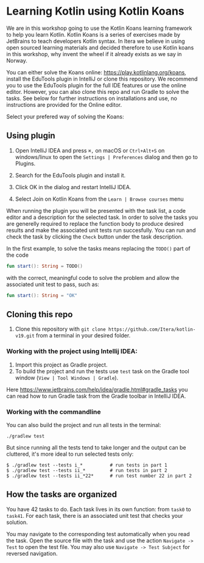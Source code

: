 # Learning Kotlin using Kotlin Koans

We are in this workshop going to use the Kotlin Koans learning framework to help you learn Kotlin. Kotlin Koans is a series of exercises made by JetBrains to teach developers Kotlin syntax. In Itera we believe in using open sourced learning materials and decided therefore to use Kotlin koans in this workshop, why invent the wheel if it already exists as we say in Norway.

You can either solve the Koans online: https://play.kotlinlang.org/koans, install the EduTools plugin in IntelliJ or clone this repository. We recommend you to use the EduTools plugin for the full IDE features or use the online editor. However, you can also clone this repo and run Gradle to solve the tasks. See below for further instructions on installations and use, no instructions are provided for the Online editor.

Select your prefered way of solving the Koans:

## Using plugin

1. Open IntelliJ IDEA and press `⌘,` on macOS or `Ctrl+Alt+S` on windows/linux to open the `Settings | Preferences` dialog and then go to Plugins.

2. Search for the EduTools plugin and install it.

3. Click OK in the dialog and restart IntelliJ IDEA.

4. Select Join on Kotlin Koans from the `Learn | Browse courses` menu

When running the plugin you will be presented with the task list, a code editor and a description for the selected task. In order to solve the tasks you are generelly required to replace the function body to produce desired results and make the associated unit tests run succesfully. You can run and check the task by clicking the `Check` button under the task description.

In the first example, to solve the tasks means replacing the `TODO()` part of the code

```kotlin
fun start(): String = TODO()
```

with the correct, meaningful code to solve the problem and allow the associated unit test to pass, such as:

```kotlin
fun start(): String = "OK"
```

## Cloning this repo

1. Clone this repository with `git clone https://github.com/Itera/kotlin-v19.git` from a terminal in your desired folder.

### Working with the project using Intellij IDEA:

1. Import this project as Gradle project.
2. To build the project and run the tests use `test` task on the Gradle tool window 
(`View | Tool Windows | Gradle`). 

Here https://www.jetbrains.com/help/idea/gradle.html#gradle_tasks you can read 
how to run Gradle task from the Gradle toolbar in IntelliJ IDEA.

### Working with the commandline

You can also build the project and run all tests in the terminal:
```
./gradlew test
```
But since running all the tests tend to take longer and the output can be
cluttered, it's more ideal to run selected tests only:
```
$ ./gradlew test --tests i_*          # run tests in part 1
$ ./gradlew test --tests ii_*         # run tests in part 2
$ ./gradlew test --tests ii_*22*      # run test number 22 in part 2
```

## How the tasks are organized
 
You have 42 tasks to do. 
Each task lives in its own function: from `task0` to `task41`.
For each task, there is an associated unit test that checks your solution.
 
You may navigate to the corresponding test automatically when you read the task.
Open the source file with the task and use the action `Navigate -> Test` to open the test file. 
You may also use `Navigate -> Test Subject` for reversed navigation. 